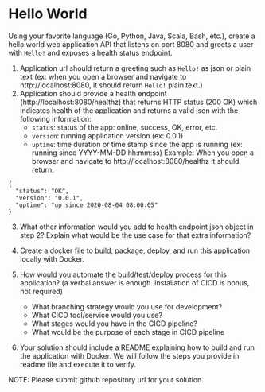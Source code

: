 # Hello World

Using your favorite language (Go, Python, Java, Scala, Bash, etc.), create a hello world web application API
that listens on port 8080 and greets a user with `Hello!` and exposes a health status endpoint.

1. Application url should return a greeting such as `Hello!` as json or plain text (ex: when you open a browser and 
navigate to http://localhost:8080, it should return `Hello!` plain text.)
2. Application should provide a health endpoint (http://localhost:8080/healthz) that returns HTTP status (200 OK)
which indicates health of the application and returns a valid json with the following information:
   - `status`: status of the app: online, success, OK, error, etc.  
   - `version`: running application version (ex: 0.0.1)  
   - `uptime`: time duration or time stamp since the app is running (ex: running since YYYY-MM-DD hh:mm:ss)
  Example: When you open a browser and navigate to http://localhost:8080/healthz it should return:
  ```
  {
    "status": "OK",
    "version": "0.0.1",
    "uptime": "up since 2020-08-04 08:00:05"
  }
  ```
3. What other information would you add to health endpoint json object in step 2? Explain what would be the use case
for that extra information?
4. Create a docker file to build, package, deploy, and run this application locally with Docker.    
5. How would you automate the build/test/deploy process for this application? (a verbal answer is enough. installation of CICD is bonus, not required)
   - What branching strategy would you use for development?
   - What CICD tool/service would you use?
   - What stages would you have in the CICD pipeline?
   - What would be the purpose of each stage in CICD pipeline
  


6. Your solution should include a README explaining how to build and run the application with Docker. We will follow the steps you provide in readme file and execute it to verify.

NOTE: Please submit github repository url for your solution.
